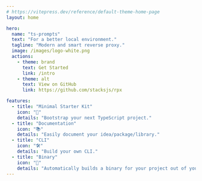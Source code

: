 ```yaml
---
# https://vitepress.dev/reference/default-theme-home-page
layout: home

hero:
  name: "ts-prompts"
  text: "For a better local environment."
  tagline: "Modern and smart reverse proxy."
  image: /images/logo-white.png
  actions:
    - theme: brand
      text: Get Started
      link: /intro
    - theme: alt
      text: View on GitHub
      link: https://github.com/stacksjs/rpx

features:
  - title: "Minimal Starter Kit"
    icon: "🔀"
    details: "Bootstrap your next TypeScript project."
  - title: "Documentation"
    icon: "📚"
    details: "Easily document your idea/package/library."
  - title: "CLI"
    icon: "🛠"
    details: "Build your own CLI."
  - title: "Binary"
    icon: "🚀"
    details: "Automatically builds a binary for your project out of your CLI."
---
```


<Home />
